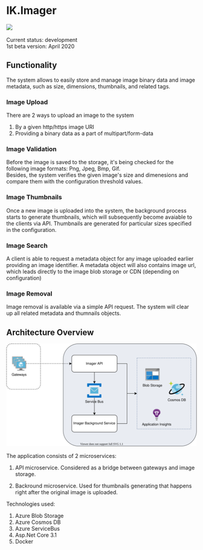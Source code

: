 # IK.Imager

![](https://github.com/ilya-khorev/IK.Imager/workflows/Build/badge.svg)

Current status: development  
1st beta version: April 2020

## Functionality
The system allows to easily store and manage image binary data and image metadata, such as size, dimensions, thumbnails, and related tags.

### Image Upload
There are 2 ways to upload an image to the system
1) By a given http/https image URI
2) Providing a binary data as a part of multipart/form-data

### Image Validation
Before the image is saved to the storage, it's being checked for the following image formats: Png, Jpeg, Bmp, Gif.  
Besides, the system verifies the given image's size and dimenesions and compare them with the configuration threshold values.

### Image Thumbnails
Once a new image is uploaded into the system, the background process starts to generate thumbnails, which will subsequently become avaiable to the clients via API. Thumbnails are generated for particular sizes specified in the configuration.

### Image Search
A client is able to request a metadata object for any image uploaded earlier providing an image identifier. 
A metadata object will also contains image url, which leads directly to the image blob storage or CDN (depending on configuration)

### Image Removal
Image removal is available via a simple API request. The system will clear up all related metadata and thumnails objects.

## Architecture Overview
![](docs/Architecture.svg)

The application consists of 2 microservices:
1) API microservice. Considered as a bridge between gateways and image storage. 

2) Backround microservice. Used for thumbnails generating that happens right after the original image is uploaded.

Technologies used:
1) Azure Blob Storage
2) Azure Cosmos DB
3) Azure ServiceBus
4) Asp.Net Core 3.1
5) Docker
